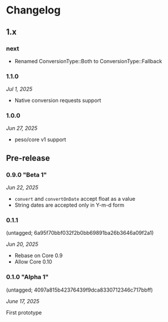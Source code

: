 # Changelog

## 1.x

### next

* Renamed ConversionType::Both to ConversionType::Fallback

### 1.1.0

*Jul 1, 2025*

* Native conversion requests support

### 1.0.0

*Jun 27, 2025*

* peso/core v1 support

## Pre-release

### 0.9.0 "Beta 1"

*Jun 22, 2025*

* ``convert`` and ``convertOnDate`` accept float as a value
* String dates are accepted only in Y-m-d form

### 0.1.1

(untagged; 6a95f70bbf032f2b0bb69891ba26b3646a09f2a1)

*Jun 20, 2025*

* Rebase on Core 0.9
* Allow Core 0.10

### 0.1.0 "Alpha 1"

(untagged; 4097a815b42376439f9dca8330712346c717bbff)

*June 17, 2025*

First prototype
